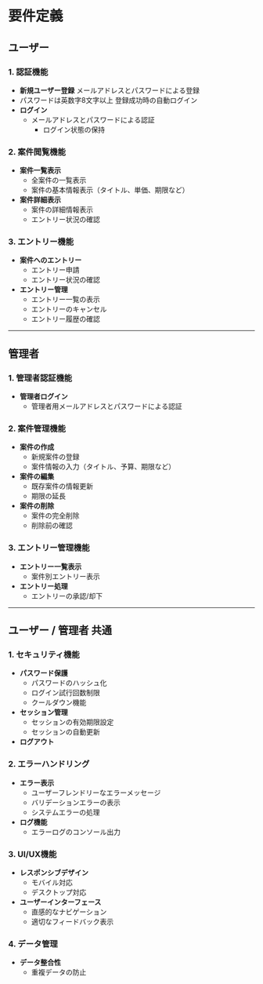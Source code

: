 # 要件定義

## ユーザー

### 1. 認証機能

- **新規ユーザー登録**
メールアドレスとパスワードによる登録
- パスワードは英数字8文字以上
登録成功時の自動ログイン
- **ログイン**
    - メールアドレスとパスワードによる認証
        - ログイン状態の保持

### 2. 案件閲覧機能

- **案件一覧表示**
    - 全案件の一覧表示
    - 案件の基本情報表示（タイトル、単価、期限など）
- **案件詳細表示**
    - 案件の詳細情報表示
    - エントリー状況の確認

### 3. エントリー機能

- **案件へのエントリー**
    - エントリー申請
    - エントリー状況の確認
- **エントリー管理**
    - エントリー一覧の表示
    - エントリーのキャンセル
    - エントリー履歴の確認

---

## 管理者

### 1. 管理者認証機能

- **管理者ログイン**
    - 管理者用メールアドレスとパスワードによる認証

### 2. 案件管理機能

- **案件の作成**
    - 新規案件の登録
    - 案件情報の入力（タイトル、予算、期限など）
- **案件の編集**
    - 既存案件の情報更新
    - 期限の延長
- **案件の削除**
    - 案件の完全削除
    - 削除前の確認

### 3. エントリー管理機能

- **エントリー一覧表示**
    - 案件別エントリー表示
- **エントリー処理**
    - エントリーの承認/却下

---

## ユーザー / 管理者 共通

### 1. セキュリティ機能

- **パスワード保護**
    - パスワードのハッシュ化
    - ログイン試行回数制限
    - クールダウン機能
- **セッション管理**
    - セッションの有効期限設定
    - セッションの自動更新
- **ログアウト**

### 2. エラーハンドリング

- **エラー表示**
    - ユーザーフレンドリーなエラーメッセージ
    - バリデーションエラーの表示
    - システムエラーの処理
- **ログ機能**
    - エラーログのコンソール出力

### 3. UI/UX機能

- **レスポンシブデザイン**
    - モバイル対応
    - デスクトップ対応
- **ユーザーインターフェース**
    - 直感的なナビゲーション
    - 適切なフィードバック表示

### 4. データ管理

- **データ整合性**
    - 重複データの防止
